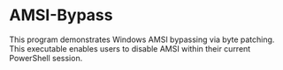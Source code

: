 # AMSI-Bypass
This program demonstrates Windows AMSI bypassing via byte patching. This executable enables users to disable AMSI within their current PowerShell session.
